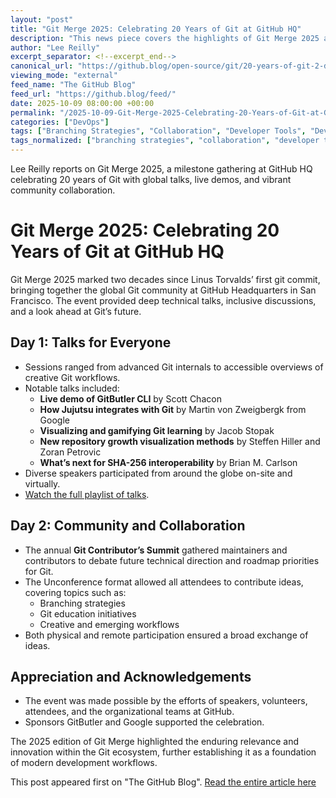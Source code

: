 ```yaml
---
layout: "post"
title: "Git Merge 2025: Celebrating 20 Years of Git at GitHub HQ"
description: "This news piece covers the highlights of Git Merge 2025 at GitHub HQ, marking two decades of Git. The event featured technical talks, live demos, community collaborations, open technical discussions, and forward-looking sessions with contributions from maintainers, educators, and hobbyists worldwide. Attendees explored topics ranging from Git internals and creative workflows to future interoperability and visualization tools."
author: "Lee Reilly"
excerpt_separator: <!--excerpt_end-->
canonical_url: "https://github.blog/open-source/git/20-years-of-git-2-days-at-github-hq-git-merge-2025-highlights-%f0%9f%8e%89/"
viewing_mode: "external"
feed_name: "The GitHub Blog"
feed_url: "https://github.blog/feed/"
date: 2025-10-09 08:00:00 +00:00
permalink: "/2025-10-09-Git-Merge-2025-Celebrating-20-Years-of-Git-at-GitHub-HQ.html"
categories: ["DevOps"]
tags: ["Branching Strategies", "Collaboration", "Developer Tools", "DevOps", "Git", "Git Merge", "GitButler", "GitHub", "Jujutsu", "News", "Open Source", "Repository Visualization", "SHA 256", "Software Community", "Technical Conference", "Version Control", "Workflow"]
tags_normalized: ["branching strategies", "collaboration", "developer tools", "devops", "git", "git merge", "gitbutler", "github", "jujutsu", "news", "open source", "repository visualization", "sha 256", "software community", "technical conference", "version control", "workflow"]
---
```


Lee Reilly reports on Git Merge 2025, a milestone gathering at GitHub HQ celebrating 20 years of Git with global talks, live demos, and vibrant community collaboration.<!--excerpt_end-->

# Git Merge 2025: Celebrating 20 Years of Git at GitHub HQ

Git Merge 2025 marked two decades since Linus Torvalds’ first git commit, bringing together the global Git community at GitHub Headquarters in San Francisco. The event provided deep technical talks, inclusive discussions, and a look ahead at Git’s future.

## Day 1: Talks for Everyone

- Sessions ranged from advanced Git internals to accessible overviews of creative Git workflows.
- Notable talks included:
  - **Live demo of GitButler CLI** by Scott Chacon
  - **How Jujutsu integrates with Git** by Martin von Zweigbergk from Google
  - **Visualizing and gamifying Git learning** by Jacob Stopak
  - **New repository growth visualization methods** by Steffen Hiller and Zoran Petrovic
  - **What’s next for SHA-256 interoperability** by Brian M. Carlson
- Diverse speakers participated from around the globe on-site and virtually.
- [Watch the full playlist of talks](https://www.youtube.com/playlist?list=PLNXkW_le40U6Ms1XlsYKi_yUh5J2FOSlf).

## Day 2: Community and Collaboration

- The annual **Git Contributor’s Summit** gathered maintainers and contributors to debate future technical direction and roadmap priorities for Git.
- The Unconference format allowed all attendees to contribute ideas, covering topics such as:
  - Branching strategies
  - Git education initiatives
  - Creative and emerging workflows
- Both physical and remote participation ensured a broad exchange of ideas.

## Appreciation and Acknowledgements

- The event was made possible by the efforts of speakers, volunteers, attendees, and the organizational teams at GitHub.
- Sponsors GitButler and Google supported the celebration.

The 2025 edition of Git Merge highlighted the enduring relevance and innovation within the Git ecosystem, further establishing it as a foundation of modern development workflows.

This post appeared first on "The GitHub Blog". [Read the entire article here](https://github.blog/open-source/git/20-years-of-git-2-days-at-github-hq-git-merge-2025-highlights-%f0%9f%8e%89/)
